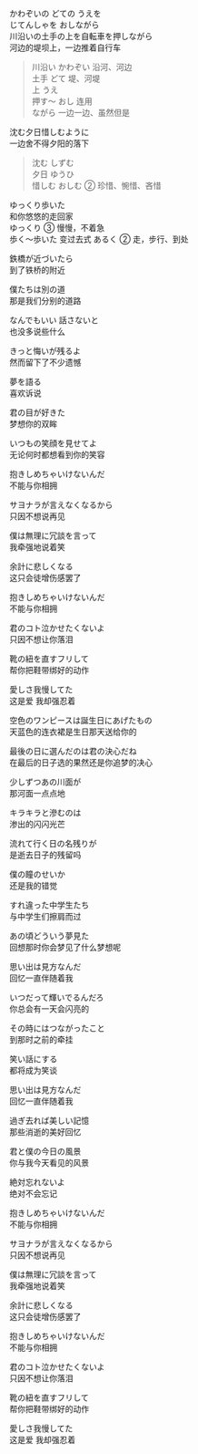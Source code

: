 かわぞいの  どての  うえを   
じてんしゃを おしながら  
川沿いの土手の上を自転車を押しながら  
河边的堤坝上，一边推着自行车  
> 川沿い  かわぞい  沿河、河边  
土手  どて  堤、河堤  
上  うえ  
押す〜 おし 连用  
ながら  一边一边、虽然但是   


沈む夕日惜しむように  
一边舍不得夕阳的落下  
> 沈む しずむ  
夕日 ゆうひ  
惜しむ  おしむ ②  珍惜、惋惜、吝惜  


ゆっくり歩いた  
和你悠悠的走回家  
ゆっくり ③  慢慢，不着急  
歩く〜歩いた 变过去式 あるく ②   走，步行、到处  



鉄橋が近づいたら  
到了铁桥的附近  

僕たちは別の道  
那是我们分别的道路  

なんでもいい 話さないと  
也没多说些什么  

きっと悔いが残るよ  
然而留下了不少遗憾  

夢を語る  
喜欢诉说  

君の目が好きた  
梦想你的双眸

いつもの笑顔を見せてよ  
无论何时都想看到你的笑容  

抱きしめちゃいけないんだ  
不能与你相拥  

サヨナラが言えなくなるから  
只因不想说再见  

僕は無理に冗談を言って  
我牵强地说着笑  

余計に悲しくなる  
这只会徒增伤感罢了  

抱きしめちゃいけないんだ  
不能与你相拥  

君のコト泣かせたくないよ  
只因不想让你落泪  

靴の紐を直すフリして  
帮你把鞋带绑好的动作  

愛しさ我慢してた  
这是爱 我却强忍着  

空色のワンピースは誕生日にあげたもの  
天蓝色的连衣裙是生日那天送给你的  

最後の日に選んだのは君の決心だね  
在最后的日子选的果然还是你追梦的决心  

少しずつあの川面が  
那河面一点点地  

キラキラと滲むのは  
渗出的闪闪光芒  

流れて行く日の名残りが  
是逝去日子的残留吗  

僕の瞳のせいか  
还是我的错觉  

すれ違った中学生たち  
与中学生们擦肩而过  

あの頃どういう夢見た  
回想那时你会梦见了什么梦想呢  

思い出は見方なんだ  
回忆一直伴随着我  

いつだって輝いでるんだろ  
你总会有一天会闪亮的  

その時にはつながったこと  
到那时之前的牵挂  

笑い話にする  
都将成为笑谈  

思い出は見方なんだ  
回忆一直伴随着我  

過ぎ去れば美しい記憶  
那些消逝的美好回忆  

君と僕の今日の風景  
你与我今天看见的风景  

絶対忘れないよ  
绝对不会忘记  

抱きしめちゃいけないんだ  
不能与你相拥  

サヨナラが言えなくなるから  
只因不想说再见  

僕は無理に冗談を言って  
我牵强地说着笑  

余計に悲しくなる  
这只会徒增伤感罢了  

抱きしめちゃいけないんだ  
不能与你相拥  

君のコト泣かせたくないよ  
只因不想让你落泪  

靴の紐を直すフリして  
帮你把鞋带绑好的动作  

愛しさ我慢してた  
这是爱 我却强忍着  
